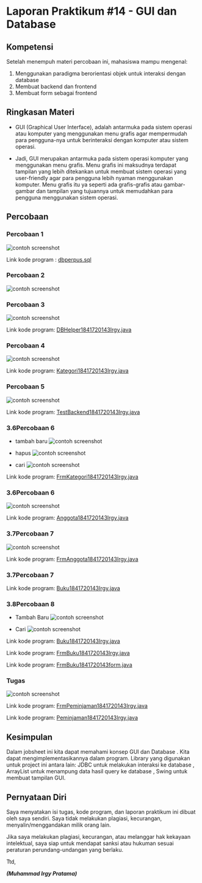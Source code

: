 # Laporan Praktikum #14 - GUI dan Database 

## Kompetensi

Setelah menempuh materi percobaan ini, mahasiswa mampu mengenal:

1. Menggunakan paradigma berorientasi objek untuk interaksi dengan database 
2. Membuat backend dan frontend 
3. Membuat form sebagai frontend 
 
## Ringkasan Materi

-  GUI (Graphical User Interface), adalah antarmuka pada sistem operasi atau komputer yang menggunakan menu grafis agar mempermudah para pengguna-nya untuk berinteraksi dengan komputer atau sistem operasi.

-  Jadi, GUI merupakan antarmuka pada sistem operasi komputer yang menggunakan menu grafis. Menu grafis ini maksudnya terdapat tampilan yang lebih ditekankan untuk membuat sistem operasi yang user-friendly agar para pengguna lebih nyaman menggunakan komputer. Menu grafis itu ya seperti ada grafis-grafis atau gambar-gambar dan tampilan yang tujuannya untuk memudahkan para pengguna menggunakan sistem operasi.

## Percobaan

### Percobaan 1

![contoh screenshot](img/pcb1.PNG)

Link kode program : [dbperpus.sql](../../src/14_GUI_dan_Database/dbperpus.sql)

### Percobaan 2

![contoh screenshot](img/pcb2.PNG)

### Percobaan 3

![contoh screenshot](img/pcb3.PNG)


Link kode program: [DBHelper1841720143Irgy.java](../../src/14_GUI_dan_Database/backend/DBHelper1841720143Irgy.java)


### Percobaan 4

![contoh screenshot](img/pcb4.PNG)


Link kode program: [Kategori1841720143Irgy.java](../../src/14_GUI_dan_Database/backend/Kategori1841720143Irgy.java)


### Percobaan 5

![contoh screenshot](img/pcb5.PNG)

Link kode program: [TestBackend1841720143Irgy.java](../../src/14_GUI_dan_Database/frontend/TestBackend1841720143Irgy.java)

### 3.6Percobaan 6
 
- tambah baru
![contoh screenshot](img/pcb6tambah.PNG)

- hapus
![contoh screenshot](img/pcb6hapus.PNG)

- cari
![contoh screenshot](img/pcb6cari.PNG) 

Link kode program: [FrmKategori1841720143Irgy.java](../../src/14_GUI_dan_Database/frontend/FrmKategori1841720143Irgy.java)

### 3.6Percobaan 6

![contoh screenshot](img/pcb66.PNG)


Link kode program: [Anggota1841720143Irgy.java](../../src/14_GUI_dan_Database/backend/Anggota1841720143Irgy.java)

### 3.7Percobaan 7

![contoh screenshot](img/pcb7.PNG)

Link kode program: [FrmAnggota1841720143Irgy.java](../../src/14_GUI_dan_Database/frontend/FrmAnggota1841720143Irgy.java)

### 3.7Percobaan 7

Link kode program: [Buku1841720143Irgy.java](../../src/14_GUI_dan_Database/backend/Buku1841720143Irgy.java)


### 3.8Percobaan 8

- Tambah Baru
![contoh screenshot](img/pcb8tambah.PNG)

- Cari
![contoh screenshot](img/pcb8cari.PNG)

Link kode program: [Buku1841720143Irgy.java](../../src/14_GUI_dan_Database/backend/Buku1841720143Irgy.java)

Link kode program: [FrmBuku1841720143Irgy.java](../../src/14_GUI_dan_Database/frontend/FrmBuku1841720143Irgy.java)

Link kode program: [FrmBuku1841720143form.java](../../src/14_GUI_dan_Database/frontend/FrmBuku1841720143Irgy.form)


### Tugas

![contoh screenshot](img/pcb8cari.PNG)

Link kode program: [FrmPeminjaman1841720143Irgy.java](../../src/14_GUI_dan_Database/frontend/FrmPeminjaman1841720143Irgy.java)

Link kode program: [Peminjaman1841720143Irgy.java](../../src/14_GUI_dan_Database/backend/Peminjaman1841720143Irgy.java)


## Kesimpulan
Dalam jobsheet ini kita dapat memahami konsep GUI dan Database . Kita dapat mengimplementasikannya dalam program. Library yang digunakan untuk project ini antara lain: JDBC untuk melakukan interaksi ke database , ArrayList untuk menampung data hasil query ke database , Swing untuk membuat tampilan GUI. 

## Pernyataan Diri

Saya menyatakan isi tugas, kode program, dan laporan praktikum ini dibuat oleh saya sendiri. Saya tidak melakukan plagiasi, kecurangan, menyalin/menggandakan milik orang lain.

Jika saya melakukan plagiasi, kecurangan, atau melanggar hak kekayaan intelektual, saya siap untuk mendapat sanksi atau hukuman sesuai peraturan perundang-undangan yang berlaku.

Ttd,

***(Muhammad Irgy Pratama)***

